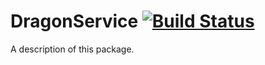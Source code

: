# DragonService [![Build Status](https://travis-ci.org/WxWatch/DragonService.svg?branch=master)](https://travis-ci.org/WxWatch/DragonService)

A description of this package.

